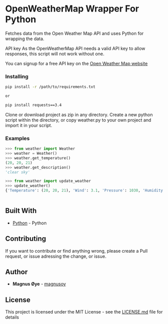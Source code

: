 # OpenWeatherMap Wrapper For Python
Fetches data from the Open Weather Map API and uses Python for wrapping the data.

API key
As the OpenWeatherMap API needs a valid API key to allow responses, this script will not work without one.

You can signup for a free API key on the [Open Weather Map website](https://openweathermap.org/)


### Installing

```bash
pip install -r /path/to/requirements.txt

or

pip install requests==3.4
```


Clone or download project as zip in any directory.
Create a new python script within the directory, or copy
weather.py to your own project and import it in your
script.

### Examples

```python
>>> from weather import Weather
>>> weather = Weather()
>>> weather.get_temperature()
(20, 20, 21)
>>> weather.get_description()
'clear sky'

```

```python
>>> from weather import update_weather
>>> update_weather()
{'Temperature': (20, 20, 21), 'Wind': 3.1, 'Pressure': 1030, 'Humidity': 35, 'Description': 'clear sky', 'Sunrise': 'Fri Jun 22 05:43:27 2018', 'Sunset': 'Fri Jun 22 22:21:47 2018', 'City': 'London', 'Country': 'UK'}
		
```

## Built With

* [Python](https://www.python.org/) - Python

## Contributing

If you want to contribute or find anything wrong, please create a Pull request, or issue adressing the change, or issue.


## Author

* **Magnus Øye** - [magnusoy](https://github.com/magnusoy)


## License

This project is licensed under the MIT License - see the [LICENSE.md](https://github.com/magnusoy/Arduino-with-Python/blob/master/LICENSE) file for details
